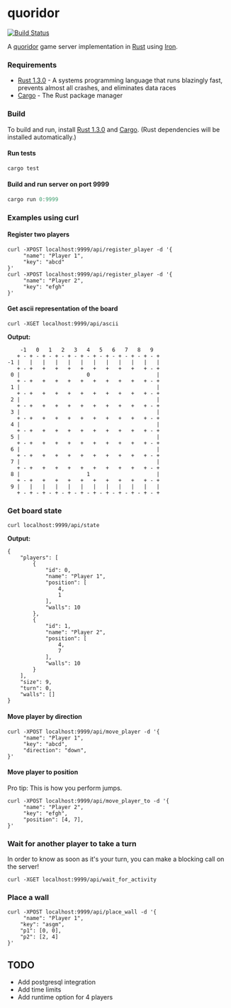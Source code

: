 # quoridor
[![Build Status](https://api.travis-ci.org/millerjs/quoridor.svg?branch=master)](https://api.travis-ci.org/millerjs/quoridor.svg)

A [quoridor](https://en.wikipedia.org/wiki/Quoridor) game server implementation in [Rust](https://www.rust-lang.org/) using [Iron](https://github.com/iron/iron).

### Requirements

- [Rust 1.3.0](https://www.rust-lang.org/install.html) - A systems programming language that runs blazingly fast, prevents almost all crashes, and eliminates data races
- [Cargo](https://crates.io/) - The Rust package manager


### Build

To build and run, install [Rust 1.3.0](https://www.rust-lang.org/install.html) and [Cargo](https://crates.io/). (Rust dependencies will be installed automatically.)

#### Run tests

```rust
cargo test
```

#### Build and run server on port 9999

```rust
cargo run 0:9999
```

### Examples using curl


#### Register two players

```
curl -XPOST localhost:9999/api/register_player -d '{
     "name": "Player 1",
     "key": "abcd"
}'
curl -XPOST localhost:9999/api/register_player -d '{
     "name": "Player 2",
     "key": "efgh"
}'
```

#### Get ascii representation of the board

```
curl -XGET localhost:9999/api/ascii
```

**Output:**

```
    -1   0   1   2   3   4   5   6   7   8   9
   + - + - + - + - + - + - + - + - + - + - + - +
-1 |   |   |   |   |   |   |   |   |   |   |   |
   + - +   +   +   +   +   +   +   +   +   + - +
 0 |                     0                     |
   + - +   +   +   +   +   +   +   +   +   + - +
 1 |                                           |
   + - +   +   +   +   +   +   +   +   +   + - +
 2 |                                           |
   + - +   +   +   +   +   +   +   +   +   + - +
 3 |                                           |
   + - +   +   +   +   +   +   +   +   +   + - +
 4 |                                           |
   + - +   +   +   +   +   +   +   +   +   + - +
 5 |                                           |
   + - +   +   +   +   +   +   +   +   +   + - +
 6 |                                           |
   + - +   +   +   +   +   +   +   +   +   + - +
 7 |                                           |
   + - +   +   +   +   +   +   +   +   +   + - +
 8 |                     1                     |
   + - +   +   +   +   +   +   +   +   +   + - +
 9 |   |   |   |   |   |   |   |   |   |   |   |
   + - + - + - + - + - + - + - + - + - + - + - +
```

### Get board state

```
curl localhost:9999/api/state
```

**Output:**

```
{
    "players": [
        {
            "id": 0,
            "name": "Player 1",
            "position": [
                4,
                1
            ],
            "walls": 10
        },
        {
            "id": 1,
            "name": "Player 2",
            "position": [
                4,
                7
            ],
            "walls": 10
        }
    ],
    "size": 9,
    "turn": 0,
    "walls": []
}
```

#### Move player by direction

```
curl -XPOST localhost:9999/api/move_player -d '{
     "name": "Player 1",
     "key": "abcd",
     "direction": "down",
}'
```

#### Move player to position

Pro tip: This is how you perform jumps.

```
curl -XPOST localhost:9999/api/move_player_to -d '{
     "name": "Player 2",
     "key": "efgh",
     "position": [4, 7],
}'
```

### Wait for another player to take a turn

In order to know as soon as it's your turn, you can make a blocking
call on the server!

```
curl -XGET localhost:9999/api/wait_for_activity
```

### Place a wall

```
curl -XPOST localhost:9999/api/place_wall -d '{
     "name": "Player 1",
    "key": "asgm",
    "p1": [0, 0],
    "p2": [2, 4]
}'
```

## TODO

- Add postgresql integration
- Add time limits
- Add runtime option for 4 players
